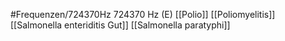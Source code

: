 #Frequenzen/724370Hz
724370 Hz (E)
[[Polio]]
[[Poliomyelitis]]
[[Salmonella enteriditis Gut]]
[[Salmonella paratyphi]]